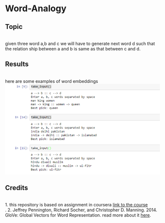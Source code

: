 # Word-Analogy
<h2>Topic</h2><br/>
given three word a,b and c we will have to generate next word d such that the relation ship between a and b is same as that between c and d.<br/>

<h2>Results</h2><br/>
here are some examples of word embeddings
<img src="https://github.com/adibyte95/Word-Analogy/blob/master/media/image.png" />
<br/>

<h2>Credits</h2><br/>
1. this repository is based on assignment in coursera <a href="https://www.coursera.org/learn/nlp-sequence-models/home">link to the course</a><br/>.
2. Jeffrey Pennington, Richard Socher, and Christopher D. Manning. 2014. GloVe: Global Vectors for Word Representation. read more about it <a href="https://nlp.stanford.edu/pubs/glove.pdf">here</a>.
